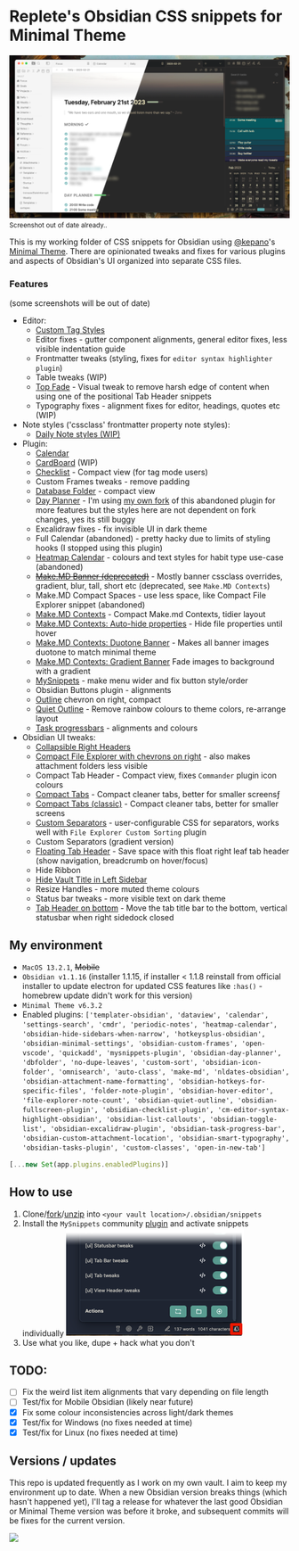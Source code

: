 # Replete's Obsidian CSS snippets for Minimal Theme

![Screenshot](_screenshot.png)
<small>Screenshot out of date already..</small>

This is my working folder of CSS snippets for Obsidian using [@kepano](https://github.com/kepan)'s [Minimal Theme](https://github.com/kepano/obsidian-minimal). There are opinionated tweaks and fixes for various plugins and aspects of Obsidian's UI organized into separate CSS files.

### Features
(some screenshots will be out of date)
- Editor:
    - [Custom Tag Styles](https://i.imgur.com/Zc9DLFa.png)
    - Editor fixes - gutter component alignments, general editor fixes, less visible indentation guide
    - Frontmatter tweaks (styling, fixes for `editor syntax highlighter plugin`)
    - Table tweaks (WIP)
    - [Top Fade](https://i.imgur.com/Q0AYg0m.png) - Visual tweak to remove harsh edge of content when using one of the positional Tab Header snippets
    - Typography fixes - alignment fixes for editor, headings, quotes etc (WIP)
- Note styles ('cssclass' frontmatter property note styles):
    - [Daily Note styles (WIP)](https://i.imgur.com/R28YXn9.png)
- Plugin:
    - [Calendar](https://i.imgur.com/1Jrvkbl.png)
    - [CardBoard](https://i.imgur.com/yp7Hxvb.png) (WIP)
    - [Checklist](https://i.imgur.com/51Lvbbh.png) - Compact view (for tag mode users)
    - Custom Frames tweaks - remove padding
    - [Database Folder](https://i.imgur.com/G4TfL3w.png) - compact view
    - [Day Planner](https://i.imgur.com/xFdbIwe.gif) - I'm using [my own fork](https://github.com/replete/obsidian-day-planner) of this abandoned plugin for more features but the styles here are not dependent on fork changes, yes its still buggy
    - Excalidraw fixes - fix invisible UI in dark theme
    - Full Calendar (abandoned) - pretty hacky due to limits of styling hooks (I stopped using this plugin)
    - [Heatmap Calendar](https://i.imgur.com/ndvRLIC.png) - colours and text styles for habit type use-case (abandoned)
    - [~~Make.MD Banner  (deprecated)~~](https://i.imgur.com/bn5bfMS.gif) - Mostly banner cssclass overrides, gradient, blur, tall, short etc (deprecated, see `Make.MD Contexts`)
    - Make.MD Compact Spaces - use less space, like Compact File Explorer snippet (abandoned)
    - [Make.MD Contexts](https://i.imgur.com/C9P1HH7.png) - Compact Make.md Contexts, tidier layout
    - [Make.MD Contexts: Auto-hide properties](https://i.imgur.com/pqUXiQj.gif) - Hide file properties until hover
    - [Make.MD Contexts: Duotone Banner](https://i.imgur.com/fvLOHfA.png) - Makes all banner images duotone to match minimal theme
    - [Make.MD Contexts: Gradient Banner](https://i.imgur.com/o3e6GTa.png) Fade images to background with a gradient
    - [MySnippets](https://i.imgur.com/5E0LyO0.png) - make menu wider and fix button style/order
    - Obsidian Buttons plugin - alignments
    - [Outline](https://i.imgur.com/RgTxA7s.png) chevron on right, compact
    - [Quiet Outline](https://i.imgur.com/XJHUfMk.png) - Remove rainbow colours to theme colors, re-arrange layout
    - [Task progressbars](https://i.imgur.com/eCGkkVD.png) - alignments and colours
- Obsidian UI tweaks:
    - [Collapsible Right Headers](https://i.imgur.com/xFdbIwe.gif)
    - [Compact File Explorer with chevrons on right](https://i.imgur.com/9Kizq2q.png) - also makes attachment folders less visible
    - Compact Tab Header - Compact view, fixes `Commander` plugin icon colours
    - [Compact Tabs](https://i.imgur.com/SYaJkI9.png) - Compact cleaner tabs, better for smaller screensƒ
    - [Compact Tabs (classic)](https://i.imgur.com/Xx15IVB.png) - Compact cleaner tabs, better for smaller screens
    - [Custom Separators](https://i.imgur.com/9Kizq2q.png) - user-configurable CSS for separators, works well with `File Explorer Custom Sorting` plugin
    - Custom Separators (gradient version)
    - [Floating Tab Header](https://i.imgur.com/mAJuEpl.gif) - Save space with this float right leaf tab header (show navigation, breadcrumb on hover/focus)
    - Hide Ribbon
    - [Hide Vault Title in Left Sidebar](https://i.imgur.com/LU98mhD.png)
    - Resize Handles - more muted theme colours
    - Status bar tweaks - more visible text on dark theme 
    - [Tab Header on bottom](https://i.imgur.com/nedVJ5g.png) - Move the tab title bar to the bottom, vertical statusbar when right sidedock closed

## My environment


- `MacOS 13.2.1`, ~~Mobile~~ 
- `Obsidian v1.1.16` (installer 1.1.15, if installer < 1.1.8 reinstall from official installer to update electron for updated CSS features like `:has()` - homebrew update didn't work for this version)
- `Minimal Theme v6.3.2`
- Enabled plugins: `['templater-obsidian', 'dataview', 'calendar', 'settings-search', 'cmdr', 'periodic-notes', 'heatmap-calendar', 'obsidian-hide-sidebars-when-narrow', 'hotkeysplus-obsidian', 'obsidian-minimal-settings', 'obsidian-custom-frames', 'open-vscode', 'quickadd', 'mysnippets-plugin', 'obsidian-day-planner', 'dbfolder', 'no-dupe-leaves', 'custom-sort', 'obsidian-icon-folder', 'omnisearch', 'auto-class', 'make-md', 'nldates-obsidian', 'obsidian-attachment-name-formatting', 'obsidian-hotkeys-for-specific-files', 'folder-note-plugin', 'obsidian-hover-editor', 'file-explorer-note-count', 'obsidian-quiet-outline', 'obsidian-fullscreen-plugin', 'obsidian-checklist-plugin', 'cm-editor-syntax-highlight-obsidian', 'obsidian-list-callouts', 'obsidian-toggle-list', 'obsidian-excalidraw-plugin', 'obsidian-task-progress-bar', 'obsidian-custom-attachment-location', 'obsidian-smart-typography', 'obsidian-tasks-plugin', 'custom-classes', 'open-in-new-tab']`
```js
[...new Set(app.plugins.enabledPlugins)]
```

## How to use

1. Clone/[fork](https://github.com/replete/obsidian-minimal-theme-css-snippets/fork)/[unzip](https://github.com/replete/obsidian-minimal-theme-css-snippets/archive/refs/heads/main.zip) into `<your vault location>/.obsidian/snippets` 
2. Install the `MySnippets` community [plugin](https://github.com/chetachiezikeuzor/MySnippets-Plugin) and activate snippets individually
![MySnippets plugin screenshot](_mysnippets-screenshot.png)
3. Use what you like, dupe + hack what you don't

## TODO:
- [ ] Fix the weird list item alignments that vary depending on file length
- [ ] Test/fix for Mobile Obsidian (likely near future)
- [x] Fix some colour inconsistencies across light/dark themes
- [x] Test/fix for Windows (no fixes needed at time)
- [x] Test/fix for Linux (no fixes needed at time)

## Versions / updates

This repo is updated frequently as I work on my own vault. I aim to keep my environment up to date. When a new Obsidian version breaks things (which hasn't happened yet), I'll tag a release for whatever the last good Obsidian or Minimal Theme version was before it broke, and subsequent commits will be fixes for the current version.

<a href="https://www.buymeacoffee.com/replete"><img src="https://img.buymeacoffee.com/button-api/?text=Buy me a coffee&emoji=&slug=replete&button_colour=BD5FFF&font_colour=ffffff&font_family=Poppins&outline_colour=000000&coffee_colour=FFDD00" /></a>